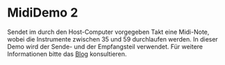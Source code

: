 # MidiDemo 2
Sendet im durch den Host-Computer vorgegeben Takt eine Midi-Note, wobei die Instrumente zwischen 35 und 59 durchlaufen werden.
In dieser Demo wird der Sende- und der Empfangsteil verwendet. Für weitere Informationen bitte das [Blog](http://microdrum.wordpress.com/2012/01/18/prototyp/) konsultieren.
